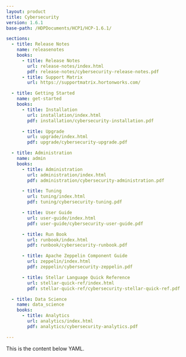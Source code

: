 ```yaml
---
layout: product
title: Cybersecurity
version: 1.6.1
base-path: /HDPDocuments/HCP1/HCP-1.6.1/

sections:
  - title: Release Notes
    name: releasenotes
    books:
      - title: Release Notes
        url: release-notes/index.html
        pdf: release-notes/cybersecurity-release-notes.pdf
      - title: Support Matrix
        url: https://supportmatrix.hortonworks.com/

  - title: Getting Started
    name: get-started
    books:
      - title: Installation
        url: installation/index.html
        pdf: installation/cybersecurity-installation.pdf

      - title: Upgrade
        url: upgrade/index.html
        pdf: upgrade/cybersecurity-upgrade.pdf

  - title: Administration
    name: admin
    books:
      - title: Administration
        url: administration/index.html
        pdf: administration/cybersecurity-administration.pdf

      - title: Tuning
        url: tuning/index.html
        pdf: tuning/cybersecurity-tuning.pdf

      - title: User Guide
        url: user-guide/index.html
        pdf: user-guide/cybersecurity-user-guide.pdf

      - title: Run Book
        url: runbook/index.html
        pdf: runbook/cybersecurity-runbook.pdf

      - title: Apache Zeppelin Component Guide
        url: zeppelin/index.html
        pdf: zeppelin/cybersecurity-zeppelin.pdf

      - title: Stellar Language Quick Reference
        url: stellar-quick-ref/index.html
        pdf: stellar-quick-ref/cybersecurity-stellar-quick-ref.pdf

  - title: Data Science
    name: data_science
    books:
      - title: Analytics
        url: analytics/index.html
        pdf: analytics/cybersecurity-analytics.pdf

---
```


This is the content below YAML.

